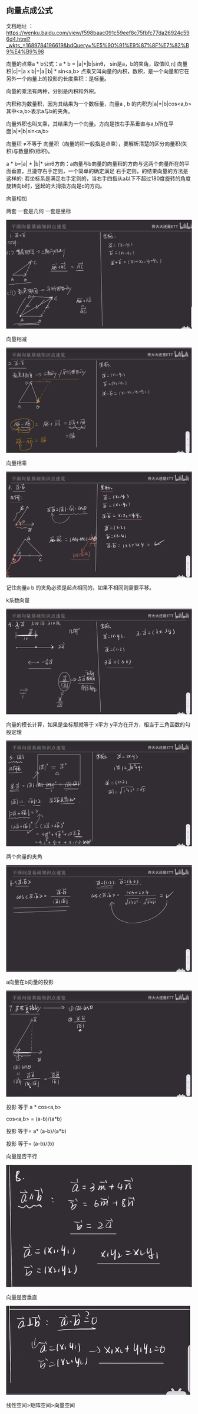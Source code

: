 ## 向量点成公式

文档地址 ：https://wenku.baidu.com/view/f598baac091c59eef8c75fbfc77da26924c596d4.html?_wkts_=1689784196619&bdQuery=%E5%90%91%E9%87%8F%E7%82%B9%E4%B9%98

向量的点乘a * b公式：a * b = |a|*|b|sinθ， sin是a，b的夹角，取值[0,π] 向量积|c|=|a x b|=|a||b| * sin<a,b> 点乘又叫向量的内积，数积，是一个向量和它在另外一个向量上的投影的长度乘积：是标量。

向量的乘法有两种，分别是内积和外积。

内积称为数量积，因为其结果为一个数标量，向量a , b 的内积为|a|*|b|cos<a,b>其中<a,b>表示a与b的夹角。

向量外积也叫叉乘，其结果为一个向量。方向是按右手系垂直与a,b所在平面|a|*|b|sin<a,b>

向量积 ≠不等于 向量积（向量的积一般指是点乘），要解析清楚的区分向量积(矢积)与数量积(标积)。

a * b=|a| * |b|* sinθ方向：a向量与b向量的向量积的方向与这两个向量所在的平面垂直，且遵守右手定则，一个简单的确定满足 右手定则，的结果向量的方法是这样的: 若坐标系是满足右手定则的，当右手四指从a以下不超过180度旋转的角度旋转向b时，竖起的大拇指方向是c的方向。



向量相加

两套 一套是几何 一套是坐标

![img](./images/58.png)



向量相减

![img](./images/59.png)



向量相乘

![img](./images/60.png)

记住向量a b 的夹角必须是起点相同的，如果不相同则需要平移。





 k系数向量

![img](./images/61.png)



向量的模长计算，如果是坐标那就等于 x平方 y平方在开方，相当于三角函数的勾股定理

![img](./images/62.png)





两个向量的夹角

![img](./images/63.png)







a向量在b向量的投影

![img](./images/64.png)

投影 等于 a * cos<a,b>

cos<a,b> = (a-b)/(a*b)

投影 等于= a* (a-b)/(a*b)

投影 等于=  (a-b)/(b)



向量是否平行

![img](./images/65.png)







向量是否垂直

![img](./images/66.png)







线性空间>矩阵空间>向量空间

